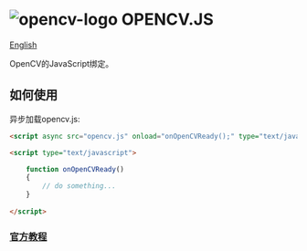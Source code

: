 # ![opencv-logo](https://raw.githubusercontent.com/Ouyang-Zhaoxing/opencv.js/master/opencv-logo.png) OPENCV.JS

[English](https://github.com/Ouyang-Zhaoxing/opencv.js/blob/master/README_EN.md)

OpenCV的JavaScript绑定。

## 如何使用

异步加载opencv.js:

```html
<script async src="opencv.js" onload="onOpenCVReady();" type="text/javascript"></script>

<script type="text/javascript">

    function onOpenCVReady() 
    {
        // do something...
    }
    
</script>
```

### [官方教程](https://docs.opencv.org/master/d5/d10/tutorial_js_root.html)
